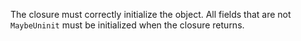 The closure must correctly initialize the object. All fields that
are not `MaybeUninit` must be initialized when the closure returns.